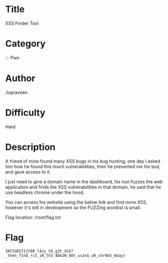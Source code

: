 # Title

XSS Finder Tool

# Category

💥 Pwn

# Author

Jopraveen

# Difficulty

Hard

# Description

A friend of mine found many XSS bugs in his bug hunting, one day I asked him how he found this much vulnerabilities, then he presented me his tool, and gave access to it.

I just need to give a domain name in the dashboard, his tool fuzzes the web application and finds the XSS vulnerabilities in that domain, he said that he use headless chrome under the hood.

You can access his website using the below link and find more XSS, however it's still in development so the FUZZing wordlist is small.

Flag location: /root/flag.txt

# Flag

`INTIGRITI{t00_l4zy_t0_g3t_XSS?_then_f1nD_rc3_iN_th3_4Dm1N_b0t_us1nG_uR_chr0m3_0day}`
